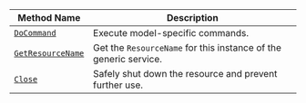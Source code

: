 <!-- prettier-ignore -->
| Method Name | Description |
| ----------- | ----------- |
| [`DoCommand`](/dev/reference/apis/services/generic/#docommand) | Execute model-specific commands. |
| [`GetResourceName`](/dev/reference/apis/services/generic/#getresourcename) | Get the `ResourceName` for this instance of the generic service. |
| [`Close`](/dev/reference/apis/services/generic/#close) | Safely shut down the resource and prevent further use. |
